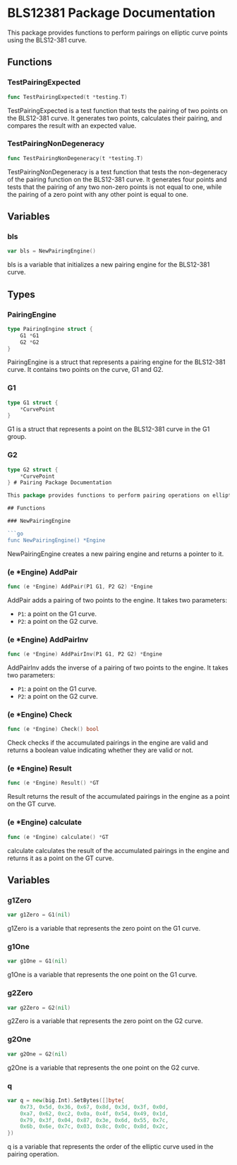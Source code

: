 # BLS12381 Package Documentation

This package provides functions to perform pairings on elliptic curve points using the BLS12-381 curve.

## Functions

### TestPairingExpected

```go
func TestPairingExpected(t *testing.T)
```

TestPairingExpected is a test function that tests the pairing of two points on the BLS12-381 curve. It generates two points, calculates their pairing, and compares the result with an expected value.

### TestPairingNonDegeneracy

```go
func TestPairingNonDegeneracy(t *testing.T)
```

TestPairingNonDegeneracy is a test function that tests the non-degeneracy of the pairing function on the BLS12-381 curve. It generates four points and tests that the pairing of any two non-zero points is not equal to one, while the pairing of a zero point with any other point is equal to one.

## Variables

### bls

```go
var bls = NewPairingEngine()
```

bls is a variable that initializes a new pairing engine for the BLS12-381 curve.

## Types

### PairingEngine

```go
type PairingEngine struct {
	G1 *G1
	G2 *G2
}
```

PairingEngine is a struct that represents a pairing engine for the BLS12-381 curve. It contains two points on the curve, G1 and G2.

### G1

```go
type G1 struct {
	*CurvePoint
}
```

G1 is a struct that represents a point on the BLS12-381 curve in the G1 group.

### G2

```go
type G2 struct {
	*CurvePoint
} # Pairing Package Documentation

This package provides functions to perform pairing operations on elliptic curve points.

## Functions

### NewPairingEngine

```go
func NewPairingEngine() *Engine
```

NewPairingEngine creates a new pairing engine and returns a pointer to it.

### (e *Engine) AddPair

```go
func (e *Engine) AddPair(P1 G1, P2 G2) *Engine
```

AddPair adds a pairing of two points to the engine. It takes two parameters:

- `P1`: a point on the G1 curve.
- `P2`: a point on the G2 curve.

### (e *Engine) AddPairInv

```go
func (e *Engine) AddPairInv(P1 G1, P2 G2) *Engine
```

AddPairInv adds the inverse of a pairing of two points to the engine. It takes two parameters:

- `P1`: a point on the G1 curve.
- `P2`: a point on the G2 curve.

### (e *Engine) Check

```go
func (e *Engine) Check() bool
```

Check checks if the accumulated pairings in the engine are valid and returns a boolean value indicating whether they are valid or not.

### (e *Engine) Result

```go
func (e *Engine) Result() *GT
```

Result returns the result of the accumulated pairings in the engine as a point on the GT curve.

### (e *Engine) calculate

```go
func (e *Engine) calculate() *GT
```

calculate calculates the result of the accumulated pairings in the engine and returns it as a point on the GT curve.

## Variables

### g1Zero

```go
var g1Zero = G1(nil)
```

g1Zero is a variable that represents the zero point on the G1 curve.

### g1One

```go
var g1One = G1(nil)
```

g1One is a variable that represents the one point on the G1 curve.

### g2Zero

```go
var g2Zero = G2(nil)
```

g2Zero is a variable that represents the zero point on the G2 curve.

### g2One

```go
var g2One = G2(nil)
```

g2One is a variable that represents the one point on the G2 curve.

### q

```go
var q = new(big.Int).SetBytes([]byte{
	0x73, 0x5d, 0x36, 0x67, 0x8d, 0x3d, 0x3f, 0x0d,
	0xa7, 0x62, 0xc2, 0x0a, 0x4f, 0x54, 0x49, 0x1d,
	0x79, 0x3f, 0x04, 0x87, 0x3e, 0x6d, 0x55, 0x7c,
	0x6b, 0x6e, 0x7c, 0x03, 0x8c, 0x0c, 0x8d, 0x2c,
})
```

q is a variable that represents the order of the elliptic curve used in the pairing operation.